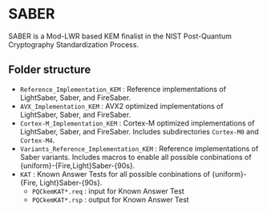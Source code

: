 # SABER

SABER is a Mod-LWR based KEM finalist in the NIST Post-Quantum Cryptography Standardization Process.

## Folder structure

* `Reference_Implementation_KEM` : Reference implementations of LightSaber, Saber, and FireSaber.
* `AVX_Implementation_KEM` : AVX2 optimized implementations of LightSaber, Saber, and FireSaber.
* `Cortex-M_Implementation_KEM` : Cortex-M optimized implementations of LightSaber, Saber, and FireSaber. Includes subdirectories `Cortex-M0` and `Cortex-M4`.
* `Variants_Reference_Implementation_KEM` : Reference implementations of Saber variants. Includes macros to enable all possible conbinations of {uniform}-{Fire,Light}Saber-{90s}.
* `KAT` : Known Answer Tests for all possible conbinations of {uniform}-{Fire, Light}Saber-{90s}.
  * `PQCkemKAT*.req` : input for Known Answer Test
  * `PQCkemKAT*.rsp` : output for Known Answer Test



